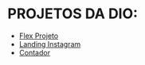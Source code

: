 # PROJETOS DA DIO:
- [Flex Projeto](https://Miguelzvd.github.io/Repositorio-Projetos-DIO/Projetos-DIO/flex-projeto/)
- [Landing Instagram](https://Miguelzvd.github.io/Repositorio-Projetos-DIO/Projetos-DIO/projeto-landing-page-instagram/)
- [Contador](https://miguelzvd.github.io/Repositorio-Projetos-DIO/Projetos-DIO/javascript/Introdu%C3%A7%C3%A3o-ao-javascript/aula5_contador/)
